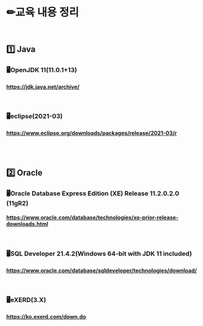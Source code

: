 # ✏교육 내용 정리

<br/>

## 1️⃣ Java
### 🖥OpenJDK 11(11.0.1+13)
#### https://jdk.java.net/archive/

<br/>

### 🖥eclipse(2021-03)
#### https://www.eclipse.org/downloads/packages/release/2021-03/r 

<br/>
<br/>

## 2️⃣ Oracle
### 🖥Oracle Database Express Edition (XE) Release 11.2.0.2.0 (11gR2)
#### https://www.oracle.com/database/technologies/xe-prior-release-downloads.html

<br/>

### 🖥SQL Developer 21.4.2(Windows 64-bit with JDK 11 included)
#### https://www.oracle.com/database/sqldeveloper/technologies/download/

<br/>

### 🖥eXERD(3.X)
#### https://ko.exerd.com/down.do
